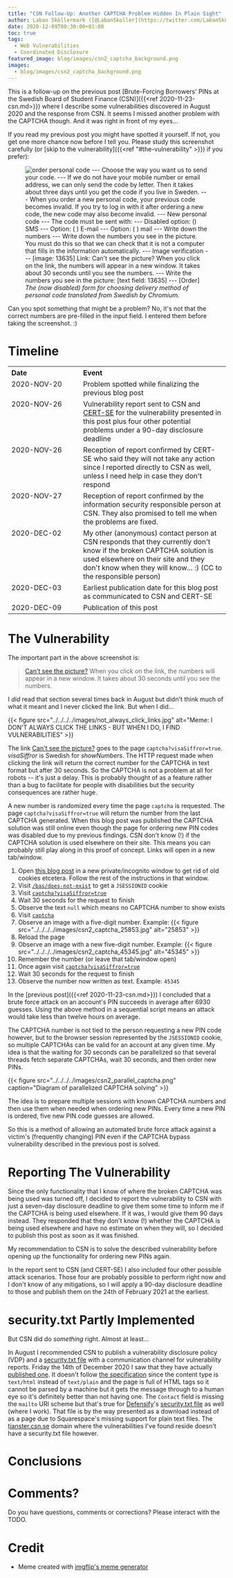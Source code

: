 ```yaml
---
title: "CSN Follow-Up: Another CAPTCHA Problem Hidden In Plain Sight"
author: Laban Sköllermark ([@LabanSkoller](https://twitter.com/LabanSkoller))
date: 2020-12-09T00:30:00+01:00
toc: true
tags:
  - Web Vulnerabilities
  - Coordinated Disclosure
featured_image: blog/images/csn2_captcha_background.png
images:
  - blog/images/csn2_captcha_background.png
---
```


This is a follow-up on the previous post [Brute-Forcing Borrowers' PINs at the
Swedish Board of Student Finance (CSN)]({{<ref 2020-11-23-csn.md>}}) where I
describe some vulnerabilities discovered in August 2020 and the response from
CSN. It seems I missed another problem with the CAPTCHA though. And it was
right in front of my eyes...
<!--more-->

If you read my previous post you might have spotted it
yourself. If not, you get one more chance now before I tell you. Please study
this screenshot carefully (or [skip to the vulnerability]({{<ref
"#the-vulnerability" >}}) if you prefer):

<figure>
  <img src="../../../../images/csn_eng_order_code_method_nov.png"
style="display:inline" title="Choose the way you want us to send your code"
alt="order personal code --- Choose the way you want us to send your code. ---
If we do not have your mobile number or email address, we can only send the
code by letter. Then it takes about three days until you get the code if you
live in Sweden. --- When you order a new personal code, your previous code
becomes invalid. If you try to log in with it after ordering a new code, the
new code may also become invalid. --- New personal code --- The code must be
sent with: --- Disabled option: () SMS --- Option: ( ) E-mail --- Option: ( )
mail --- Write down the numbers --- Write down the numbers you see in the
picture. You must do this so that we can check that it is not a computer that
fills in the information automatically. --- Image verification --- [image:
13635] Link: Can't see the picture? When you click on the link, the numbers
will appear in a new window. It takes about 30 seconds until you see the
numbers. --- Write the numbers you see in the picture: [text field: 13635] ---
[Order]">
  <figcaption><i>The (now disabled) form for choosing delivery method of
personal code translated from Swedish by Chromium.</i></figcaption>
</figure>

Can you spot something that might be a problem? No, it's not that the correct
numbers are pre-filled in the input field. I entered them before taking the
screenshot. :)

# Timeline

<table>
  <tr>
    <th align="left" width="150px">Date</th>
    <th align="left">Event</th>
  </tr>
  <tr>
    <td valign="top">2020-NOV-20</td>
    <td>Problem spotted while finalizing the previous blog post</td>
  </tr>
  <tr>
    <td valign="top">2020-NOV-26</td>
    <td>Vulnerability report sent to CSN and <a
	href="https://cert.se">CERT-SE</a> for the vulnerability presented in
	this post plus four other potential problems under a 90-day disclosure
        deadline</td>
  </tr>
  <tr>
    <td valign="top">2020-NOV-26</td>
    <td>Reception of report confirmed by CERT-SE who said they will not take
	any action since I reported directly to CSN as well, unless I need help
        in case they don't respond</td>
  </tr>
  <tr>
    <td valign="top">2020-NOV-27</td>
    <td>Reception of report confirmed by the information security responsible
	person at CSN. They also promised to tell me when the problems are
        fixed.</td>
  </tr>
  <tr>
    <td valign="top">2020-DEC-02</td>
    <td>My other (anonymous) contact person at CSN responds that they currently
	don't know if the broken CAPTCHA solution is used elsewhere on their
	site and they don't know when they will know... :) (CC to the
        responsible person)</td>
  </tr>
  <tr>
    <td valign="top">2020-DEC-03</td>
    <td>Earliest publication date for this blog post as communicated to CSN and
        CERT-SE</td>
  </tr>
  <tr>
    <td valign="top">2020-DEC-09</td>
    <td>Publication of this post</td>
  </tr>
</table>

# The Vulnerability

The important part in the above screenshot is:
> <a href="https://tjanster.csn.se/bas/captcha?visaSiffror=true"
   target="_blank">Can't see the picture?</a> When you
> click on the link, the numbers will appear in a new window. It takes about 30
> seconds until you see the numbers.

I _did_ read that section several times back in August but didn't think much of
what it meant and I never clicked the link. But when I did...

{{< figure src="../../../../images/not_always_click_links.jpg"
           alt="Meme: I DON'T ALWAYS CLICK THE LINKS - BUT WHEN I DO, I FIND VULNERABILITIES" >}}

The link <a href="https://tjanster.csn.se/bas/captcha?visaSiffror=true"
target="_blank">Can't see the picture?</a> goes to the page
`captcha?visaSiffror=true`. _visaSiffror_ is Swedish for _showNumbers_.  The
HTTP request made when clicking the link will return the correct number for the
CAPTCHA in text format but after 30 seconds. So the CAPTCHA is not a problem at
all for robots -- it's just a delay. This is probably thought of as a feature
rather than a bug to facilitate for people with disabilities but the security
consequences are rather huge.

A new number is randomized every time the page `captcha` is requested. The page
`captcha?visaSiffror=true` will return the number from the last CAPTCHA
generated. When this blog post was published the CAPTCHA solution was still
online even though the page for ordering new PIN codes was disabled due to my
previous findings. CSN don't know (!) if the CAPTCHA solution is used
elsewhere on their site. This means you can probably still play along in this
proof of concept. Links will open in a new tab/window.

<a name="private-window"></a>
1. Open [this blog post](#private-window) in a new private/incognito window to
   get rid of old cookies etcetera. Follow the rest of the instructions in that
window.
1. Visit <a href="https://tjanster.csn.se/bas/does-not-exist"
   target="_blank">`/bas/does-not-exist`</a> to get a `JSESSIONID` cookie
1. Visit <a href="https://tjanster.csn.se/bas/captcha?visaSiffror=true"
   target="_blank">`captcha?visaSiffror=true`</a>
1. Wait 30 seconds for the request to finish
1. Observe the text `null` which means no CAPTCHA number to show exists
1. Visit <a href="https://tjanster.csn.se/bas/captcha"
   target="_blank">`captcha`</a>
1. Observe an image with a five-digit number. Example:
   {{< figure src="../../../../images/csn2_captcha_25853.jpg" alt="25853" >}}
1. Reload the page
1. Observe an image with a new five-digit number. Example:
   {{< figure src="../../../../images/csn2_captcha_45345.jpg" alt="45345" >}}
1. Remember the number (or leave that tab/window open)
1. Once again visit <a
   href="https://tjanster.csn.se/bas/captcha?visaSiffror=true"
   target="_blank">`captcha?visaSiffror=true`</a>
1. Wait 30 seconds for the request to finish
1. Observe the number now written as text. Example: `45345`

In the [previous post]({{<ref 2020-11-23-csn.md>}}) I concluded that a brute
force attack on an account's PIN succeeds in average after 6930 guesses. Using
the above method in a sequential script means an attack would take less than
twelve hours on average.

The CAPTCHA number is not tied to the person requesting a new PIN code however,
but to the browser session represented by the `JSESSIONID` cookie, so multiple
CAPTCHAs can be valid for an account at any given time. My idea is that the
waiting for 30 seconds can be parallelized so that several threads fetch
separate CAPTCHAs, wait 30 seconds, and then order new PINs.

{{< figure src="../../../../images/csn2_parallel_captcha.png"
           caption="Diagram of parallelized CAPTCHA solving" >}}

The idea is to prepare multiple sessions with known CAPTCHA numbers and then
use them when needed when ordering new PINs. Every time a new PIN is ordered,
five new PIN code guesses are allowed.

So this is a method of allowing an automated brute force attack against a
victim's (frequently changing) PIN even if the CAPTCHA bypass vulnerability
described in the previous post is solved.

# Reporting The Vulnerability

Since the only functionality that I know of where the broken CAPTCHA was being
used was turned off, I decided to report the vulnerability to CSN with just a
seven-day disclosure deadline to give them some time to inform me if the
CAPTCHA is being used elsewhere. If it was, I would give them 90 days instead.
They responded that they don't know (!) whether the CAPTCHA is being used
elsewhere and have no estimate on when they will, so I decided to publish this
post as soon as it was finished.

My recommendation to CSN is to solve the described vulnerability before opening
up the functionality for ordering new PINs again.

In the report sent to CSN (and CERT-SE) I also included four other possible
attack scenarios. Those four are probably possible to perform right now and I
don't know of any mitigations, so I will apply a 90-day disclosure deadline to
those and publish them on the 24th of February 2021 at the earliest.

# security.txt Partly Implemented

But CSN did do _something_ right. Almost at least...

In August I recommended CSN to publish a vulnerability disclosure policy (VDP)
and a [security.txt file](https://securitytxt.org/) with a communication
channel for vulnerability reports. Friday the 14th of December 2020 I saw that
they have actually [published
one](https://www.csn.se/.well-known/security.txt). It doesn't follow [the
specification](https://tools.ietf.org/html/draft-foudil-securitytxt-10#section-5)
since the content type is `text/html` instead of `text/plain` and the page is
full of HTML tags so it cannot be parsed by a machine but it gets the message
through to a human eye so it's definitely better than not having one. The
`Contact` field is missing the `mailto` URI scheme but that's true for
[Defensify](https://defensify.se/home)'s [security.txt
file](https://defensify.se/.well-known/security.txt) as well (where I work).
That file is by the way presented as a download instead of as a page due to
Squarespace's missing support for plain text files. The
[tjanster.csn.se](http://tjanster.csn.se/.well-known/security.txt) domain where
the vulnerabilities I've found reside doesn't have a security.txt file however.

# Conclusions

# Comments?

Do you have questions, comments or corrections? Please interact with the TODO.

# Credit

* Meme created with [imgflip's meme generator](https://imgflip.com/memegenerator)
